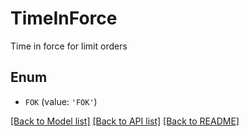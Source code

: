 # TimeInForce

Time in force for limit orders

## Enum

* `FOK` (value: `'FOK'`)

[[Back to Model list]](../README.md#documentation-for-models) [[Back to API list]](../README.md#documentation-for-api-endpoints) [[Back to README]](../README.md)


